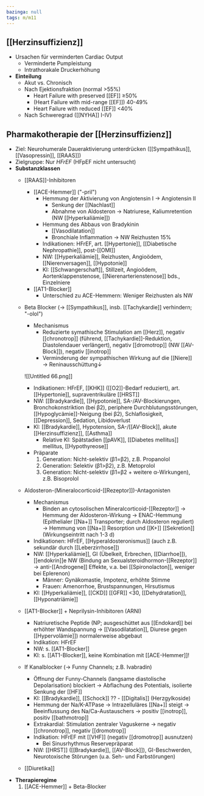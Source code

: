 ```yaml
---
bazinga: null
tags: m/m11
---
```

## [[Herzinsuffizienz]]

- Ursachen für verminderten Cardiac Output
    - Verminderte Pumpleistung
    - Intrathorakale Druckerhöhung
- **Einteilung**
    - Akut vs. Chronisch
    - Nach Ejektionsfraktion (normal >55%)
        - Heart Failure with preserved [[EF]] ≥50%
        - (Heart Failure with mid-range [[EF]]) 40-49%
        - Heart Failure with reduced [[EF]] <40%
    - Nach Schweregrad ([[NYHA]] I-IV)

## Pharmakotherapie der [[Herzinsuffizienz]]

- Ziel: Neurohumerale Daueraktivierung unterdrücken ([[Sympathikus]], [[Vasopressin]], [[RAAS]])
- Zielgruppe: Nur *HFrEF* (HFpEF nicht untersucht)
- **Substanzklassen**
    - [[RAAS]]-Inhibitoren
        - [[ACE-Hemmer]] ("-pril")
            - Hemmung der Aktivierung von Angiotensin I → Angiotensin II
                - Senkung der [[Nachlast]]
                - Abnahme von Aldosteron → Natriurese, Kaliumretention (NW [[Hyperkaliämie]])
            - Hemmung des Abbaus von Bradykinin
                - [[Vasodilatation]]
                - Bronchiale Inflammation → NW Reizhusten 15%
            - Indikationen: HFrEF, art. [[Hypertonie]], [[Diabetische Nephropathie]], post-[[OMI]]
            - NW: [[Hyperkaliämie]], Reizhusten, Angioödem, [[Nierenversagen]], [[Hypotonie]]
            - KI: [[Schwangerschaft]], Stillzeit, Angioödem, Aortenklappenstenose, [[Nierenarterienstenose]] bds., Einzelniere
        - [[AT1-Blocker]]
            - Unterschied zu ACE-Hemmern: Weniger Reizhusten als NW
    - Beta Blocker (→ [[Sympathikus]], insb. [[Tachykardie]] verhindern; "-olol")
        - Mechanismus
            - Reduzierte symathische Stimulation am [[Herz]], negativ [[chronotrop]] (führend, [[Tachykardie]]-Reduktion, Diastolendauer verlängert), negativ [[dromotrop]] (NW [[AV-Block]]), negativ [[inotrop]]
            - Verminderung der sympathischen Wirkung auf die [[Niere]] → Reninausschüttung↓

        ![[Untitled 66.png]]

        - Indikationen: HFrEF, [[KHK]] ([[O2]]-Bedarf reduziert), art. [[Hypertonie]], supraventrikuläre [[HRST]]
        - NW: [[Bradykardie]], [[Hypotonie]], SA-/AV-Blockierungen, Bronchokonstriktion (bei β2), periphere Durchblutungsstörungen, [[Hypoglycämie]]-Neigung (bei β2), Schlaflosigkeit, [[Depression]], Sedation, Libidoverlust
        - KI: [[Bradykardie]], Hypotension, SA-/[[AV-Block]], akute [[Herzinsuffizienz]], [[Asthma]]
            - Relative KI: Spätstadien [[pAVK]], [[Diabetes mellitus]] mellitus, [[Hypothyreose]]
        - Präparate
            1. Generation: Nicht-selektiv (β1=β2), z.B. Propanolol
            2. Generation: Selektiv (β1>β2), z.B. Metoprolol
            3. Generation: Nicht-selektiv (β1=β2 + weitere α-Wirkungen), z.B. Bisoprolol
    - Aldosteron-(Mineralocorticoid-[[Rezeptor]])-Antagonisten
        - Mechanismus
            - Binden an cytosolischen Mineralcorticoid-[[Rezeptor]] → Hemmung der Aldosteron-Wirkung → ENAC-Hemmung (Epithelialer [[Na+]] Transporter; durch Aldosteron reguliert) → Hemmung von [[Na+]] Resorption und [[K+]] [[Sekretion]] (Wirkungseintritt nach 1-3 d)
        - Indikationen: HFrEF, [[Hyperaldosteronismus]] (auch z.B. sekundär durch [[Leberzirrhose]])
        - NW: [[Hyperkaliämie]], GI (Übelkeit, Erbrechen, [[Diarrhoe]]), [[endokrin]]e NW (Bindung an Sexualsteroidhormon-[[Rezeptor]] → anti-[[Androgene]] Effekte, v.a. bei [[Spironolacton]], weniger bei Eplerenon)
            - Männer: Gynäkomastie, Impotenz, erhöhte Stimme
            - Frauen: Amenorrhoe, Brustspannungen, Hirsutismus
        - KI: [[Hyperkaliämie]], [[CKD]] [[GFR]] <30, [[Dehydratation]], [[Hyponatriämie]]
    - [[AT1-Blocker]] + Neprilysin-Inhibitoren (ARNI)
        - Natriuretische Peptide (NP; ausgeschüttet aus [[Endokard]] bei erhöhter Wandspannung → [[Vasodilatation]], Diurese gegen [[Hypervolämie]]) normalerweise abgebaut
        - Indikation: HFrEF
        - NW: s. [[AT1-Blocker]]
        - KI: s. [[AT1-Blocker]], keine Kombination mit [[ACE-Hemmer]]!
    - If Kanalblocker (→ Funny Channels; z.B. Ivabradin)
        - Öffnung der Funny-Channels (langsame diastolische Depolarisation) blockiert → Abflachung des Potentials, isolierte Senkung der [[HF]]
        - KI: [[Bradykardie]], [[Schock]] ??    - [[Digitalis]] (Herzgylkoside)
        - Hemmung der Na/K-ATPase → Intrazelluläres [[Na+]] steigt → Beeinflussung des Na/Ca-Austauschers → positiv [[inotrop]], positiv [[bathmotrop]]
        - Extrakardial: Stimulation zentraler Vaguskerne → negativ [[chronotrop]], negativ [[dromotrop]]
        - Indikation: HFrEF mit [[VHF]] (negativ [[dromotrop]] ausnutzen)
            - Bei Sinusrhythmus Reservepräparat
        - NW: [[HRST]] ([[Bradykardie]], [[AV-Block]]), GI-Beschwerden, Neurotoxische Störungen (u.a. Seh- und Farbstörungen)
    - [[Diuretika]]
- **Therapieregime**
    1. [[ACE-Hemmer]] + Beta-Blocker

